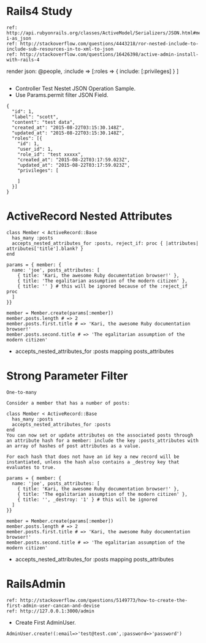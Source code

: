 # Rails4 Study
~~~
ref: http://api.rubyonrails.org/classes/ActiveModel/Serializers/JSON.html#method-i-as_json
ref: http://stackoverflow.com/questions/4443218/ror-nested-include-to-include-sub-resources-in-to-xml-to-json
ref: http://stackoverflow.com/questions/16426398/active-admin-install-with-rails-4
~~~
render json: @people, :include => [:roles => { include: [:privileges] } ]
~~~
~~~
- Controller Test Nestet JSON Operation Sample.
- Use Params.permit filter JSON Field.
~~~
{
  "id": 1,
  "label": "scott",
  "content": "test data",
  "created_at": "2015-08-22T03:15:30.148Z",
  "updated_at": "2015-08-22T03:15:30.148Z",
  "roles": [{
    "id": 1,
    "user_id": 1,
    "role_id": "test xxxxx",
    "created_at": "2015-08-22T03:17:59.023Z",
    "updated_at": "2015-08-22T03:17:59.023Z",
    "privileges": [

    ]
  }]
}
~~~

# ActiveRecord Nested Attributes
~~~
class Member < ActiveRecord::Base
  has_many :posts
  accepts_nested_attributes_for :posts, reject_if: proc { |attributes| attributes['title'].blank? }
end

params = { member: {
  name: 'joe', posts_attributes: [
    { title: 'Kari, the awesome Ruby documentation browser!' },
    { title: 'The egalitarian assumption of the modern citizen' },
    { title: '' } # this will be ignored because of the :reject_if proc
  ]
}}

member = Member.create(params[:member])
member.posts.length # => 2
member.posts.first.title # => 'Kari, the awesome Ruby documentation browser!'
member.posts.second.title # => 'The egalitarian assumption of the modern citizen'
~~~
- accepts_nested_attributes_for :posts mapping posts_attributes

# Strong Parameter Filter
~~~
One-to-many

Consider a member that has a number of posts:

class Member < ActiveRecord::Base
  has_many :posts
  accepts_nested_attributes_for :posts
end
You can now set or update attributes on the associated posts through an attribute hash for a member: include the key :posts_attributes with an array of hashes of post attributes as a value.

For each hash that does not have an id key a new record will be instantiated, unless the hash also contains a _destroy key that evaluates to true.

params = { member: {
  name: 'joe', posts_attributes: [
    { title: 'Kari, the awesome Ruby documentation browser!' },
    { title: 'The egalitarian assumption of the modern citizen' },
    { title: '', _destroy: '1' } # this will be ignored
  ]
}}

member = Member.create(params[:member])
member.posts.length # => 2
member.posts.first.title # => 'Kari, the awesome Ruby documentation browser!'
member.posts.second.title # => 'The egalitarian assumption of the modern citizen'
~~~
- accepts_nested_attributes_for :posts mapping posts_attributes

# RailsAdmin
~~~
ref: http://stackoverflow.com/questions/5149773/how-to-create-the-first-admin-user-cancan-and-devise
ref: http://127.0.0.1:3000/admin
~~~
- Create First AdminUser.
~~~
AdminUser.create!(:email=>'test@test.com',:password=>'password')
~~~

